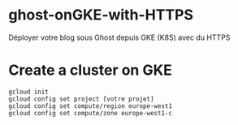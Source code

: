 # ghost-onGKE-with-HTTPS
Déployer votre blog sous Ghost depuis GKE (K8S) avec du HTTPS

# Create a cluster on GKE

    gcloud init
    gcloud config set project [votre projet]
    gcloud config set compute/region europe-west1
    gcloud config set compute/zone europe-west1-c
